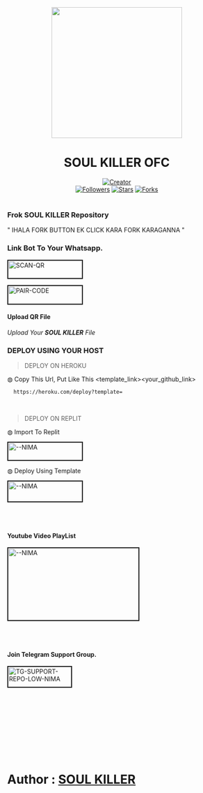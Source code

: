 <div align="center" class= "main"> 
  <img src="https://telegra.ph/file/08d4f7c2d16cd64846afd.jpg" width="300" height="300"/>
  <h1>SOUL KILLER OFC </h1>

<a href="https://github.com/Ayeshherath/SOUL-KILLER-"><img title="Creator" src="https://img.shields.io/badge/Creator-SOUL KILLER-red.svg?style=for-the-badge&logo=github"></a>
<br>
<a href="https://github.com/darkmakerofc?tab=followers"><img title="Followers" src="https://img.shields.io/github/followers/darkmakerofc?color=green&style=flat-square"></a>
<a href="https://github.com/DarkMakerofc/ZUSYCO-MD/stargazers/"><img title="Stars" src="https://img.shields.io/github/stars/darkmakerofc/ZUSYCO-MD?color=white&style=flat-square"></a>
<a href="https://github.com/Ayeshherath/SOUL-KILLER-/network/members"><img title="Forks" src="https://img.shields.io/github.com/Ayeshherath/SOUL-KILLER-?color=yellow&style=flat-square"></a>
<br><br>
</div>
<div align= "left">

  ### Frok SOUL KILLER Repository

  " IHALA FORK BUTTON EK CLICK KARA FORK KARAGANNA "
<a href="https://github.com/Ayeshherath/fork"> </a>
  ### Link Bot To Your Whatsapp.
  
<a href="https://replit.com/@MRNima/QUEEN-ELISA-PAIR-CODE?v=1"><img src="https://i.ibb.co/FWSfNmb/scan-qr-zusyco-btn.png" alt="SCAN-QR" border="2" width="170" height="40" ></a>

<a href="https://replit.com/@MRNima/ZUSYCO-PAIR-CODE?v=1"><img src="https://i.ibb.co/5BGSVZw/pair-code-btn-zusyco.png" alt="PAIR-CODE" border="2" width="170" height="41" ></a>

  #### Upload QR File
  <i>Upload Your **SOUL KILLER** File </i>

  ### DEPLOY USING YOUR HOST
  
> DEPLOY ON HEROKU<br>

◍ Copy This Url, Put Like This <template_link><your_github_link>

      https://heroku.com/deploy?template=

  <br>
  
> DEPLOY ON REPLIT<br>

◍ Import To Replit

<a href="https://replit.com/github/"><img src="https://i.ibb.co/0F5q3Fp/run-on-replit-zusyco-btn.png" alt="--NIMA" border="2" width="170" height="40" ></a>

◍ Deploy Using Template
  
<a href="https://replit.com/@MRNima/ZUSYCO-MD?v=1"><img src="https://i.ibb.co/YNwCMsp/zusyco-replit-template-btn.png" alt="--NIMA" border="2" width="170" height="46" ></a>

<br><br>
#### Youtube Video PlayList
<a href="podda gaming yt"><img src="https://telegra.ph/file/82f8d65f56c7cc63d98bf.jpg" alt="--NIMA" border="2" width="300" height="165" ></a>
<br>

</div>

<br><br>
#### Join Telegram Support Group.
<a href="https://t.me/+_IJSxrsUMD5lYTU1"><img src="https://i.ibb.co/Kj3Knpk/TG-SUPPORT-REPO-LOW-NIMA.png" alt="TG-SUPPORT-REPO-LOW-NIMA" border="2" width="145" height="46" ></a>
<br><br><br><br><br><br><br><br><br><br>

# Author : [SOUL KILLER](https://github.com/Ayeshherath/SOUL-KILLER-)
